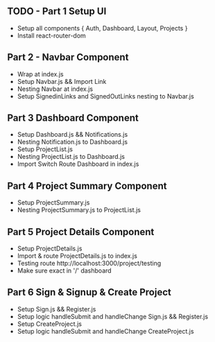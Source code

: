 ## TODO - Part 1 Setup UI

- Setup all components { Auth, Dashboard, Layout, Projects }
- Install react-router-dom

## Part 2 - Navbar Component

- Wrap <BrowserCompnent> at index.js
- Setup Navbar.js && Import Link
- Nesting Navbar at index.js
- Setup SignedinLinks and SignedOutLinks nesting to Navbar.js

## Part 3 Dashboard Component

- Setup Dashboard.js && Notifications.js
- Nesting Notification.js to Dashboard.js
- Setup ProjectList.js
- Nesting ProjectList.js to Dashboard.js
- Import Switch Route Dashboard in index.js

## Part 4 Project Summary Component

- Setup ProjectSummary.js
- Nesting ProjectSummary.js to ProjectList.js

## Part 5 Project Details Component

- Setup ProjectDetails.js
- Import & route ProjectDetails.js to index.js
- Testing route http://localhost:3000/project/testing
- Make sure exact in '/' dashboard

## Part 6 Sign & Signup & Create Project

- Setup Sign.js && Register.js
- Setup logic handleSubmit and handleChange Sign.js && Register.js
- Setup CreateProject.js
- Setup logic handleSubmit and handleChange CreateProject.js
